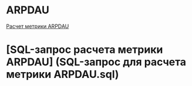 # ARPDAU
[Расчет метрики ARPDAU](test_zimad_arpdau.ipynb)
#  [SQL-запрос расчета метрики ARPDAU] (SQL-запрос для расчета метрики ARPDAU.sql)
